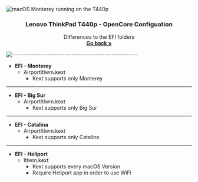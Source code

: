 ![macOS Monterey running on the T440p](https://dl.exploitox.de/t440p-oc/Hackintosh_T440p_V4.jpg)

<h3 align="center">Lenovo ThinkPad T440p - OpenCore Configuation</h3>
<p align="center">
    Differences to the EFI folders
    <br />
    <a href="https://github.com/valnoxy/t440p-oc/"><strong>Go back »</strong></a>
    <br />
  </p>
</p>

![-----------------------------------------------------](https://dl.exploitox.de/t440p-oc/rainbow.png)

- **EFI - Monterey**
    + AirportItlwm.kext
        - Kext supports only Monterey
---
- **EFI - Big Sur**
    + AirportItlwm.kext
        - Kext supports only Big Sur

---
- **EFI - Catalina**
    + AirportItlwm.kext
        - Kext supports only Catalina

---
- **EFI - Heliport**
    + Itlwm.kext
        - Kext supports every macOS Version
        - Require Heliport app in order to use WiFi
